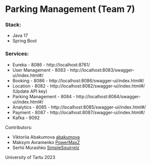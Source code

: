 # Parking Management (Team 7)

### Stack:
- Java 17
- Spring Boot

### Services:
- Eureka             - 8086 - http://localhost:8761/
- User Management    - 8083 - http://localhost:8083/swagger-ui/index.html#/
- Booking            - 8086 - http://localhost:8086/swagger-ui/index.html#/
- Location           - 8082 - http://localhost:8082/swagger-ui/index.html#/  (Update API key)
- Parking Management - 8084 - http://localhost:8084/swagger-ui/index.html#/
- Analytics          - 8085 - http://localhost:8085/swagger-ui/index.html#/
- Payment            - 8087 - http://localhost:8087/swagger-ui/index.html#/
- Kafka              - 9092

Contributors:
- Viktoriia Abakumova [abakumova](https://github.com/abakumova)
- Maksym Avramenko [PowerMaxZ](https://github.com/PowerMaxZ)
- Serhii Murashko [SimpleSquirrelz](https://github.com/SimpleSquirrelz)

University of Tartu
2023
